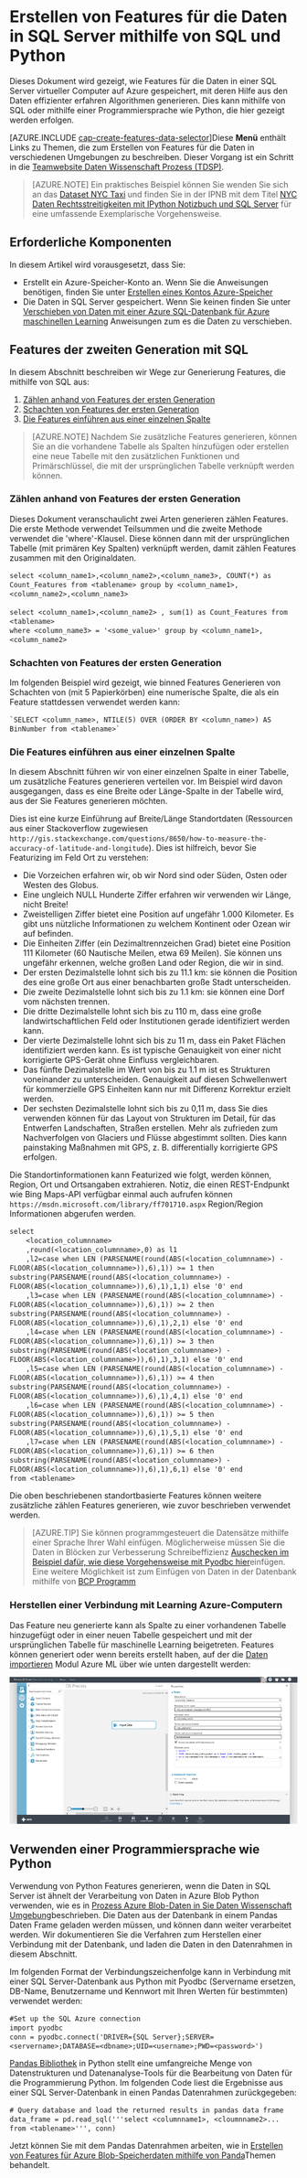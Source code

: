 <properties
    pageTitle="Erstellen von Features für die Daten in SQL Server mithilfe von SQL und Python | Microsoft Azure"
    description="Verarbeiten von Daten aus SQL Azure"
    services="machine-learning"
    documentationCenter=""
    authors="bradsev"
    manager="jhubbard"
    editor="" />

<tags
    ms.service="machine-learning"
    ms.workload="data-services"
    ms.tgt_pltfrm="na"
    ms.devlang="na"
    ms.topic="article"
    ms.date="09/19/2016"
    ms.author="bradsev;fashah;garye" />


# <a name="create-features-for-data-in-sql-server-using-sql-and-python"></a>Erstellen von Features für die Daten in SQL Server mithilfe von SQL und Python


Dieses Dokument wird gezeigt, wie Features für die Daten in einer SQL Server virtueller Computer auf Azure gespeichert, mit deren Hilfe aus den Daten effizienter erfahren Algorithmen generieren. Dies kann mithilfe von SQL oder mithilfe einer Programmiersprache wie Python, die hier gezeigt werden erfolgen.

[AZURE.INCLUDE [cap-create-features-data-selector](../../includes/cap-create-features-selector.md)]Diese **Menü** enthält Links zu Themen, die zum Erstellen von Features für die Daten in verschiedenen Umgebungen zu beschreiben. Dieser Vorgang ist ein Schritt in die [Teamwebsite Daten Wissenschaft Prozess (TDSP)](https://azure.microsoft.com/documentation/learning-paths/cortana-analytics-process/).

> [AZURE.NOTE] Ein praktisches Beispiel können Sie wenden Sie sich an das [Dataset NYC Taxi](http://www.andresmh.com/nyctaxitrips/) und finden Sie in der IPNB mit dem Titel [NYC Daten Rechtsstreitigkeiten mit IPython Notizbuch und SQL Server](https://github.com/Azure/Azure-MachineLearning-DataScience/blob/master/Misc/DataScienceProcess/iPythonNotebooks/machine-Learning-data-science-process-sql-walkthrough.ipynb) für eine umfassende Exemplarische Vorgehensweise.


## <a name="prerequisites"></a>Erforderliche Komponenten
In diesem Artikel wird vorausgesetzt, dass Sie:

* Erstellt ein Azure-Speicher-Konto an. Wenn Sie die Anweisungen benötigen, finden Sie unter [Erstellen eines Kontos Azure-Speicher](../storage/storage-create-storage-account.md#create-a-storage-account)
* Die Daten in SQL Server gespeichert. Wenn Sie keinen finden Sie unter [Verschieben von Daten mit einer Azure SQL-Datenbank für Azure maschinellen Learning](machine-learning-data-science-move-sql-azure.md) Anweisungen zum es die Daten zu verschieben.


## <a name="sql-featuregen"></a>Features der zweiten Generation mit SQL

In diesem Abschnitt beschreiben wir Wege zur Generierung Features, die mithilfe von SQL aus:  

1. [Zählen anhand von Features der ersten Generation](#sql-countfeature)
2. [Schachten von Features der ersten Generation](#sql-binningfeature)
3. [Die Features einführen aus einer einzelnen Spalte](#sql-featurerollout)


> [AZURE.NOTE] Nachdem Sie zusätzliche Features generieren, können Sie an die vorhandene Tabelle als Spalten hinzufügen oder erstellen eine neue Tabelle mit den zusätzlichen Funktionen und Primärschlüssel, die mit der ursprünglichen Tabelle verknüpft werden können.

### <a name="sql-countfeature"></a>Zählen anhand von Features der ersten Generation

Dieses Dokument veranschaulicht zwei Arten generieren zählen Features. Die erste Methode verwendet Teilsummen und die zweite Methode verwendet die 'where'-Klausel. Diese können dann mit der ursprünglichen Tabelle (mit primären Key Spalten) verknüpft werden, damit zählen Features zusammen mit den Originaldaten.

    select <column_name1>,<column_name2>,<column_name3>, COUNT(*) as Count_Features from <tablename> group by <column_name1>,<column_name2>,<column_name3>

    select <column_name1>,<column_name2> , sum(1) as Count_Features from <tablename>
    where <column_name3> = '<some_value>' group by <column_name1>,<column_name2>

### <a name="sql-binningfeature"></a>Schachten von Features der ersten Generation

Im folgenden Beispiel wird gezeigt, wie binned Features Generieren von Schachten von (mit 5 Papierkörben) eine numerische Spalte, die als ein Feature stattdessen verwendet werden kann:

    `SELECT <column_name>, NTILE(5) OVER (ORDER BY <column_name>) AS BinNumber from <tablename>`


### <a name="sql-featurerollout"></a>Die Features einführen aus einer einzelnen Spalte

In diesem Abschnitt führen wir von einer einzelnen Spalte in einer Tabelle, um zusätzliche Features generieren verteilen vor. Im Beispiel wird davon ausgegangen, dass es eine Breite oder Länge-Spalte in der Tabelle wird, aus der Sie Features generieren möchten.

Dies ist eine kurze Einführung auf Breite/Länge Standortdaten (Ressourcen aus einer Stackoverflow zugewiesen `http://gis.stackexchange.com/questions/8650/how-to-measure-the-accuracy-of-latitude-and-longitude`). Dies ist hilfreich, bevor Sie Featurizing im Feld Ort zu verstehen:

- Die Vorzeichen erfahren wir, ob wir Nord sind oder Süden, Osten oder Westen des Globus.
- Eine ungleich NULL Hunderte Ziffer erfahren wir verwenden wir Länge, nicht Breite!
- Zweistelligen Ziffer bietet eine Position auf ungefähr 1.000 Kilometer. Es gibt uns nützliche Informationen zu welchem Kontinent oder Ozean wir auf befinden.
- Die Einheiten Ziffer (ein Dezimaltrennzeichen Grad) bietet eine Position 111 Kilometer (60 Nautische Meilen, etwa 69 Meilen). Sie können uns ungefähr erkennen, welche großen Land oder Region, die wir in sind.
- Der ersten Dezimalstelle lohnt sich bis zu 11.1 km: sie können die Position des eine große Ort aus einer benachbarten große Stadt unterscheiden.
- Die zweite Dezimalstelle lohnt sich bis zu 1.1 km: sie können eine Dorf vom nächsten trennen.
- Die dritte Dezimalstelle lohnt sich bis zu 110 m, dass eine große landwirtschaftlichen Feld oder Institutionen gerade identifiziert werden kann.
- Der vierte Dezimalstelle lohnt sich bis zu 11 m, dass ein Paket Flächen identifiziert werden kann. Es ist typische Genauigkeit von einer nicht korrigierte GPS-Gerät ohne Einfluss vergleichbaren.
- Das fünfte Dezimalstelle im Wert von bis zu 1.1 m ist es Strukturen voneinander zu unterscheiden. Genauigkeit auf diesen Schwellenwert für kommerzielle GPS Einheiten kann nur mit Differenz Korrektur erzielt werden.
- Der sechsten Dezimalstelle lohnt sich bis zu 0,11 m, dass Sie dies verwenden können für das Layout von Strukturen im Detail, für das Entwerfen Landschaften, Straßen erstellen. Mehr als zufrieden zum Nachverfolgen von Glaciers und Flüsse abgestimmt sollten. Dies kann painstaking Maßnahmen mit GPS, z. B. differentially korrigierte GPS erfolgen.

Die Standortinformationen kann Featurized wie folgt, werden können, Region, Ort und Ortsangaben extrahieren. Notiz, die einen REST-Endpunkt wie Bing Maps-API verfügbar einmal auch aufrufen können `https://msdn.microsoft.com/library/ff701710.aspx` Region/Region Informationen abgerufen werden.

    select
        <location_columnname>
        ,round(<location_columnname>,0) as l1       
        ,l2=case when LEN (PARSENAME(round(ABS(<location_columnname>) - FLOOR(ABS(<location_columnname>)),6),1)) >= 1 then substring(PARSENAME(round(ABS(<location_columnname>) - FLOOR(ABS(<location_columnname>)),6),1),1,1) else '0' end     
        ,l3=case when LEN (PARSENAME(round(ABS(<location_columnname>) - FLOOR(ABS(<location_columnname>)),6),1)) >= 2 then substring(PARSENAME(round(ABS(<location_columnname>) - FLOOR(ABS(<location_columnname>)),6),1),2,1) else '0' end     
        ,l4=case when LEN (PARSENAME(round(ABS(<location_columnname>) - FLOOR(ABS(<location_columnname>)),6),1)) >= 3 then substring(PARSENAME(round(ABS(<location_columnname>) - FLOOR(ABS(<location_columnname>)),6),1),3,1) else '0' end     
        ,l5=case when LEN (PARSENAME(round(ABS(<location_columnname>) - FLOOR(ABS(<location_columnname>)),6),1)) >= 4 then substring(PARSENAME(round(ABS(<location_columnname>) - FLOOR(ABS(<location_columnname>)),6),1),4,1) else '0' end     
        ,l6=case when LEN (PARSENAME(round(ABS(<location_columnname>) - FLOOR(ABS(<location_columnname>)),6),1)) >= 5 then substring(PARSENAME(round(ABS(<location_columnname>) - FLOOR(ABS(<location_columnname>)),6),1),5,1) else '0' end     
        ,l7=case when LEN (PARSENAME(round(ABS(<location_columnname>) - FLOOR(ABS(<location_columnname>)),6),1)) >= 6 then substring(PARSENAME(round(ABS(<location_columnname>) - FLOOR(ABS(<location_columnname>)),6),1),6,1) else '0' end     
    from <tablename>

Die oben beschriebenen standortbasierte Features können weitere zusätzliche zählen Features generieren, wie zuvor beschrieben verwendet werden.


> [AZURE.TIP] Sie können programmgesteuert die Datensätze mithilfe einer Sprache Ihrer Wahl einfügen. Möglicherweise müssen Sie die Daten in Blöcken zur Verbesserung Schreibeffizienz [Auschecken im Beispiel dafür, wie diese Vorgehensweise mit Pyodbc hier](https://code.google.com/p/pypyodbc/wiki/A_HelloWorld_sample_to_access_mssql_with_python)einfügen.
Eine weitere Möglichkeit ist zum Einfügen von Daten in der Datenbank mithilfe von [BCP Programm](https://msdn.microsoft.com/library/ms162802.aspx)

### <a name="sql-aml"></a>Herstellen einer Verbindung mit Learning Azure-Computern

Das Feature neu generierte kann als Spalte zu einer vorhandenen Tabelle hinzugefügt oder in einer neuen Tabelle gespeichert und mit der ursprünglichen Tabelle für maschinelle Learning beigetreten. Features können generiert oder wenn bereits erstellt haben, auf der die [Daten importieren](https://msdn.microsoft.com/library/azure/4e1b0fe6-aded-4b3f-a36f-39b8862b9004/) Modul Azure ML über wie unten dargestellt werden:

![Azureml Leser](./media/machine-learning-data-science-process-sql-server-virtual-machine/reader_db_featurizedinput.png)

## <a name="python"></a>Verwenden einer Programmiersprache wie Python

Verwendung von Python Features generieren, wenn die Daten in SQL Server ist ähnelt der Verarbeitung von Daten in Azure Blob Python verwenden, wie es in [Prozess Azure Blob-Daten in Sie Daten Wissenschaft Umgebung](machine-learning-data-science-process-data-blob.md)beschrieben. Die Daten aus der Datenbank in einem Pandas Daten Frame geladen werden müssen, und können dann weiter verarbeitet werden. Wir dokumentieren Sie die Verfahren zum Herstellen einer Verbindung mit der Datenbank, und laden die Daten in den Datenrahmen in diesem Abschnitt.

Im folgenden Format der Verbindungszeichenfolge kann in Verbindung mit einer SQL Server-Datenbank aus Python mit Pyodbc (Servername ersetzen, DB-Name, Benutzername und Kennwort mit Ihren Werten für bestimmten) verwendet werden:

    #Set up the SQL Azure connection
    import pyodbc
    conn = pyodbc.connect('DRIVER={SQL Server};SERVER=<servername>;DATABASE=<dbname>;UID=<username>;PWD=<password>')

[Pandas Bibliothek](http://pandas.pydata.org/) in Python stellt eine umfangreiche Menge von Datenstrukturen und Datenanalyse-Tools für die Bearbeitung von Daten für die Programmierung Python. Im folgenden Code liest die Ergebnisse aus einer SQL Server-Datenbank in einen Pandas Datenrahmen zurückgegeben:

    # Query database and load the returned results in pandas data frame
    data_frame = pd.read_sql('''select <columnname1>, <cloumnname2>... from <tablename>''', conn)

Jetzt können Sie mit dem Pandas Datenrahmen arbeiten, wie in [Erstellen von Features für Azure Blob-Speicherdaten mithilfe von Panda](machine-learning-data-science-create-features-blob.md)Themen behandelt.
